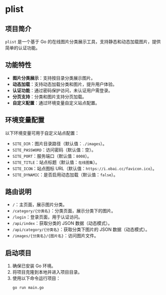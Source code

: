# plist

## 项目简介

`plist` 是一个基于 Go 的在线图片分类展示工具，支持静态和动态加载图片，提供简单的认证功能。

## 功能特性

- **图片分类展示**：支持按目录分类展示图片。
- **动态加载**：支持动态加载分类和图片，提升用户体验。
- **认证功能**：通过密码保护访问，未认证用户需登录。
- **分页支持**：分类和图片支持分页加载。
- **自定义配置**：通过环境变量自定义站点配置。

## 环境变量配置

以下环境变量可用于自定义站点配置：

- `SITE_DIR`：图片目录路径（默认值：`./images`）。
- `SITE_PASSWORD`：访问密码（默认值：空）。
- `SITE_PORT`：服务端口（默认值：`8008`）。
- `SITE_TITLE`：站点标题（默认值：`在线图集`）。
- `SITE_ICON`：站点图标 URL（默认值：`https://i.obai.cc/favicon.ico`）。
- `SITE_DYNAMIC`：是否启用动态加载（默认值：`false`）。

## 路由说明

- `/`：主页面，展示图片分类。
- `/category/{分类名}`：分类页面，展示分类下的图片。
- `/login`：登录页面，用于认证访问。
- `/api/index`：获取分类的 JSON 数据（动态模式）。
- `/api/category/{分类名}`：获取分类下图片的 JSON 数据（动态模式）。
- `/images/{分类名}/{图片名}`：访问图片文件。

## 启动项目

1. 确保已安装 Go 环境。
2. 将项目克隆到本地并进入项目目录。
3. 使用以下命令运行项目：
   ```sh
   go run main.go
   ```
